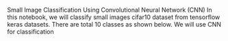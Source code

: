 Small Image Classification Using Convolutional Neural Network (CNN)
In this notebook, we will classify small images cifar10 dataset from tensorflow keras datasets. There are total 10 classes as shown below. We will use CNN for classification
